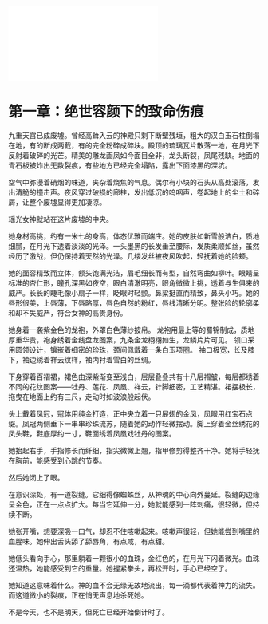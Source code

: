 ![](./0001-4.md)

# 第一章：绝世容颜下的致命伤痕

九重天宫已成废墟。曾经高耸入云的神殿只剩下断壁残垣，粗大的汉白玉石柱倒塌在地，有的断成两截，有的完全粉碎成碎块。殿顶的琉璃瓦片散落一地，在月光下反射着破碎的光芒。精美的雕龙画凤如今面目全非，龙头断裂，凤尾残缺。地面的青石板被炸出无数裂痕，有些地方已经完全塌陷，露出下面漆黑的深坑。

空气中弥漫着硝烟的味道，夹杂着烧焦的气息。偶尔有小块的石头从高处滚落，发出清脆的撞击声。夜风穿过破损的廊柱，发出低沉的呜咽声，卷起地上的尘土和碎屑，让整个废墟显得更加凄凉。

瑶光女神就站在这片废墟的中央。

她身材高挑，约有一米七的身高，体态优雅而端庄。她的皮肤如新雪般洁白，质地细腻，在月光下透着淡淡的光泽。一头墨黑的长发垂至腰际，发质柔顺如丝，虽然经历了激战，但仍保持着天然的光泽。几缕发丝被夜风吹起，轻抚着她的脸颊。

她的面容精致而立体，额头饱满光洁，眉毛细长而有型，自然弯曲如柳叶。眼睛呈标准的杏仁形，瞳孔深黑如夜空，眼白清澈明亮，眼角微微上挑，透着与生俱来的威严。长长的睫毛像小扇子一样，眨眼时轻颤。鼻梁挺直而精致，鼻头小巧。她的唇形很美，上唇薄，下唇略厚，唇色自然的粉红，唇线清晰分明。整张脸的轮廓柔和却不失威严，符合女神的高贵身份。

她身着一袭紫金色的龙袍，外罩白色薄纱披帛。
龙袍用最上等的蜀锦制成，质地厚重华贵，袍身绣着金线盘龙图案，九条金龙栩栩如生，龙鳞片片可见。
领口采用圆领设计，镶嵌着细密的珍珠，颈间佩戴着一条白玉项圈。
袖口极宽，长及膝下，袖边绣着祥云纹样，袖内衬着雪白的丝绸。



下身穿着百褶裙，裙色由深紫渐变至浅白，层层叠叠共有十八层褶皱，每层都绣着不同的花纹图案——牡丹、莲花、凤凰、祥云，针脚细密，工艺精湛。裙摆极长，拖曳在地面上约有三尺，走动时如波浪般起伏。

头上戴着凤冠，冠体用纯金打造，正中央立着一只展翅的金凤，凤眼用红宝石点缀。凤冠两侧垂下一串串珍珠流苏，随着她的动作轻微摆动。脚上穿着金丝绣花的凤头鞋，鞋底厚约一寸，鞋面绣着凤凰戏牡丹的图案。

她抬起右手，手指修长而纤细，指尖微微上翘，指甲修剪得整齐干净。她将手轻抚在胸前，能感受到心跳的节奏。

然后她闭上了眼。

在意识深处，有一道裂缝。它细得像蜘蛛丝，从神魂的中心向外蔓延。裂缝的边缘呈金色，正在一点点扩大。每当它延伸一分，她就能感到一阵刺痛，很轻微，但持续不断。

她张开嘴，想要深吸一口气，却忍不住咳嗽起来。咳嗽声很轻，但她能尝到嘴里的血腥味。她伸出舌头舔了舔唇角，有点咸，有点甜。

她低头看向手心，那里躺着一颗很小的血珠，金红色的，在月光下闪着微光。血珠还温热，她能感受到它的重量。她握紧拳头，再松开时，手心已经空了。

她知道这意味着什么。神的血不会无缘无故地流出，每一滴都代表着神力的流失。而这道微小的裂痕，正在悄无声息地杀死她。

不是今天，也不是明天，但死亡已经开始倒计时了。